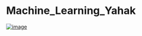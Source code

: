 # Machine_Learning_Yahak

[![image](https://user-images.githubusercontent.com/55044278/103480488-11380e00-4e18-11eb-999f-5daa8340f5d9.png)](https://ml.yah.ac/)

